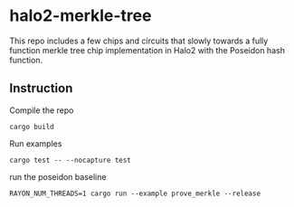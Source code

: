 # halo2-merkle-tree

This repo includes a few chips and circuits that slowly towards a fully function merkle tree chip implementation in Halo2 with the Poseidon hash function.

## Instruction

Compile the repo

```
cargo build
```

Run examples

```
cargo test -- --nocapture test
```

run the poseidon baseline
```
RAYON_NUM_THREADS=1 cargo run --example prove_merkle --release
```